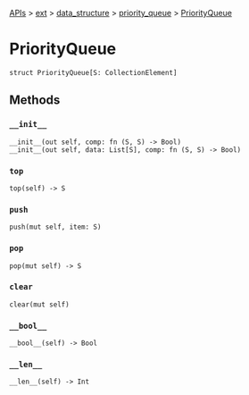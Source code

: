 [APIs](../../../index.md) > [ext](../../index.md) > [data_structure](../index.md) > [priority_queue](./index.md) > [PriorityQueue]()

# PriorityQueue

```
struct PriorityQueue[S: CollectionElement]
```

## Methods

### `__init__`

```
__init__(out self, comp: fn (S, S) -> Bool)
__init__(out self, data: List[S], comp: fn (S, S) -> Bool)
```

### `top`

```
top(self) -> S
```

### `push`

```
push(mut self, item: S)
```

### `pop`

```
pop(mut self) -> S
```

### `clear`

```
clear(mut self)
```

### `__bool__`

```
__bool__(self) -> Bool
```

### `__len__`

```
__len__(self) -> Int
```
